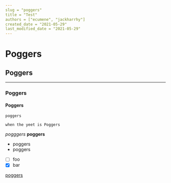 ```yaml
---
slug = "poggers"
title = "Test"
authors = ["ecumene", "jackharrhy"]
created_date = "2021-05-29"
last_modified_date = "2021-05-29"
---
```


# Poggers

## Poggers

---

### Poggers

#### Poggers

`poggers`

```
when the yeet is Poggers
```

_pogggers_
**poggers**

- poggers
- poggers

- [ ] foo
- [x] bar

[poggers](poggers)
